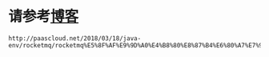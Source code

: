 # 请参考[博客](http://paascloud.net/2018/03/18/java-env/rocketmq/rocketmq可靠一致性的mysql落地实现/)

```
http://paascloud.net/2018/03/18/java-env/rocketmq/rocketmq%E5%8F%AF%E9%9D%A0%E4%B8%80%E8%87%B4%E6%80%A7%E7%9A%84mysql%E8%90%BD%E5%9C%B0%E5%AE%9E%E7%8E%B0/
```

# 

# 

# 



